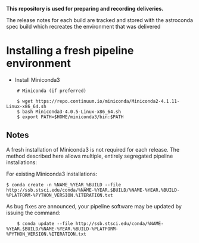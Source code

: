 **This repository is used for preparing and recording deliveries.**

The release notes for each build are tracked and stored with the astroconda spec build which recreates the environment that was delivered


Installing a fresh pipeline environment
=======================================

- Install Miniconda3
```
    # Miniconda (if preferred)

    $ wget https://repo.continuum.io/miniconda/Miniconda2-4.1.11-Linux-x86_64.sh
    $ bash Miniconda3-4.0.5-Linux-x86_64.sh
    $ export PATH=$HOME/miniconda3/bin:$PATH
```

Notes
-----
A fresh installation of Miniconda3 is not required for each release. The method described here allows multiple, entirely segregated pipeline installations:

For existing Miniconda3 installations:
```
$ conda create -n %NAME_%YEAR_%BUILD --file http://ssb.stsci.edu/conda/%NAME-%YEAR.$BUILD/%NAME-%YEAR.%BUILD-%PLATFORM-%PYTHON_VERSION.%ITERATION.txt
```

As bug fixes are announced, your pipeline software may be updated by issuing the command:
```
    $ conda update --file http://ssb.stsci.edu/conda/%NAME-%YEAR.$BUILD/%NAME-%YEAR.%BUILD-%PLATFORM-%PYTHON_VERSION.%ITERATION.txt
```

